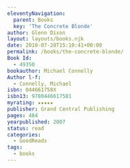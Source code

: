 ```yaml
---
eleventyNavigation:
  parent: Books
  key: 'The Concrete Blonde'
author: Glenn Dixon
layout: layouts/books.njk
date: 2018-07-28T15:10:41+00:00
permalink: /books/the-concrete-blonde/
Book Id:
  - 49350
bookauthor: Michael Connelly
Author l-f:
  - Connelly, Michael
isbn: 044661758X
isbn13: 9780446617581
myrating: ★★★★★
publisher: Grand Central Publishing
pages: 484
yearpublished: 2007
status: read
categories:
  - GoodReads
tags:
  - books
---
```

